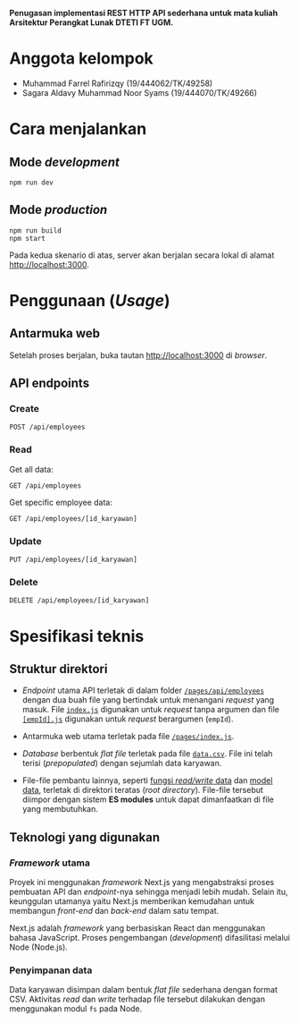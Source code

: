 **Penugasan implementasi REST HTTP API sederhana untuk mata kuliah Arsitektur Perangkat Lunak DTETI FT UGM.**

# Anggota kelompok
- Muhammad Farrel Rafirizqy (19/444062/TK/49258)
- Sagara Aldavy Muhammad Noor Syams (19/444070/TK/49266)

# Cara menjalankan

## Mode _development_
```
npm run dev
```

## Mode _production_
```
npm run build
npm start
```

Pada kedua skenario di atas, server akan berjalan secara lokal di alamat [http://localhost:3000](http://localhost:3000).

# Penggunaan (_Usage_)

## Antarmuka web
Setelah proses berjalan, buka tautan [http://localhost:3000](http://localhost:3000) di _browser_.

## API endpoints

### Create
```
POST /api/employees
```

### Read
Get all data:
```
GET /api/employees
```

Get specific employee data:
```
GET /api/employees/[id_karyawan]
```

### Update
```
PUT /api/employees/[id_karyawan]
```

### Delete
```
DELETE /api/employees/[id_karyawan]
```

# Spesifikasi teknis

## Struktur direktori

- _Endpoint_ utama API terletak di dalam folder [`/pages/api/employees`](pages/api/employees) dengan dua buah file yang bertindak untuk menangani _request_ yang masuk. File [`index.js`](pages/api/employees/index.js) digunakan untuk _request_ tanpa argumen dan file [`[empId].js`](pages/api/employees/[empId].js) digunakan untuk _request_ berargumen (`empId`).

- Antarmuka web utama terletak pada file [`/pages/index.js`](pages/index.js).

- _Database_ berbentuk _flat file_ terletak pada file [`data.csv`](data.csv). File ini telah terisi (_prepopulated_) dengan sejumlah data karyawan.

- File-file pembantu lainnya, seperti [fungsi _read/write_ data](data-helpers.js) dan [model data](data-model.js), terletak di direktori teratas (_root directory_). File-file tersebut diimpor dengan sistem **ES modules** untuk dapat dimanfaatkan di file yang membutuhkan.

## Teknologi yang digunakan

### _Framework_ utama

Proyek ini menggunakan _framework_ Next.js yang mengabstraksi proses pembuatan API dan _endpoint_-nya sehingga menjadi lebih mudah. Selain itu, keunggulan utamanya yaitu Next.js memberikan kemudahan untuk membangun _front-end_ dan _back-end_ dalam satu tempat.

Next.js adalah _framework_ yang berbasiskan React dan menggunakan bahasa JavaScript. Proses pengembangan (_development_) difasilitasi melalui Node (Node.js).

### Penyimpanan data

Data karyawan disimpan dalam bentuk _flat file_ sederhana dengan format CSV. Aktivitas _read_ dan _write_ terhadap file tersebut dilakukan dengan menggunakan modul `fs` pada Node.